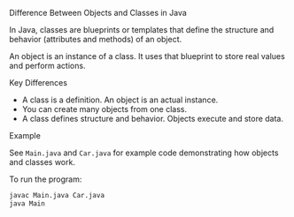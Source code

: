 Difference Between Objects and Classes in Java

In Java, classes are blueprints or templates that define the structure and behavior (attributes and methods) of an object.

An object is an instance of a class. It uses that blueprint to store real values and perform actions.

Key Differences

- A class is a definition. An object is an actual instance.
- You can create many objects from one class.
- A class defines structure and behavior. Objects execute and store data.

Example

See `Main.java` and `Car.java` for example code demonstrating how objects and classes work.

To run the program:

```bash
javac Main.java Car.java
java Main
